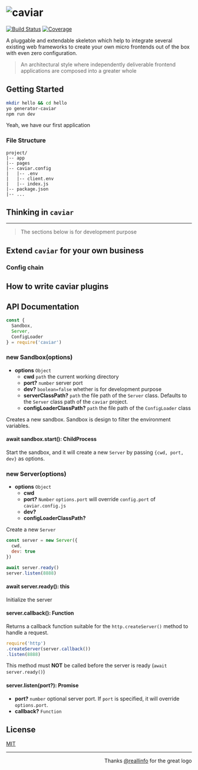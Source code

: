 # ![caviar](logo/readme.png)

[![Build Status](https://travis-ci.org/caviarjs/caviar.svg?branch=master)](https://travis-ci.org/caviarjs/caviar)
[![Coverage](https://codecov.io/gh/caviarjs/caviar/branch/master/graph/badge.svg)](https://codecov.io/gh/caviarjs/caviar)

A pluggable and extendable skeleton which help to integrate several existing web frameworks to create your own micro frontends out of the box with even zero configuration.

> An architectural style where independently deliverable frontend applications are composed into a greater whole

## Getting Started

```sh
mkdir hello && cd hello
yo generator-caviar
npm run dev
```

Yeah, we have our first application

### File Structure

```
project/
|-- app
|-- pages
|-- caviar.config
|   |-- .env
|   |-- client.env
|   |-- index.js
|-- package.json
|-- ...
```

## Thinking in `caviar`

****

> The sections below is for development purpose

## Extend `caviar` for your own business

### Config chain

## How to write caviar plugins

## API Documentation

```js
const {
  Sandbox,
  Server,
  ConfigLoader
} = require('caviar')
```

### new Sandbox(options)

- **options** `Object`
  - **cwd** `path` the current working directory
  - **port?** `number` server port
  - **dev?** `boolean=false` whether is for development purpose
  - **serverClassPath?** `path` the file path of the `Server` class. Defaults to the `Server` class path of the `caviar` project.
  - **configLoaderClassPath?** `path` the file path of the `ConfigLoader` class

Creates a new sandbox. Sandbox is design to filter the environment variables.

#### await sandbox.start(): ChildProcess

Start the sandbox, and it will create a new `Server` by passing `{cwd, port, dev}` as options.

### new Server(options)

- **options** `Object`
  - **cwd**
  - **port?** `Number` `options.port` will override `config.port` of `caviar.config.js`
  - **dev?**
  - **configLoaderClassPath?**

Create a new `Server`

```js
const server = new Server({
  cwd,
  dev: true
})

await server.ready()
server.listen(8888)
```

#### await server.ready(): this

Initialize the server

#### server.callback(): Function

Returns a callback function suitable for the `http.createServer()` method to handle a request.

```js
require('http')
.createServer(server.callback())
.listen(8888)
```

This method must **NOT** be called before the server is ready (`await server.ready()`)

#### server.listen(port?): Promise

- **port?** `number` optional server port. If `port` is specified, it will override `options.port`.
- **callback?** `Function`

## License

[MIT](LICENSE)

****

<p align="right">Thanks <a href="https://github.com/reallinfo">@reallinfo</a> for the great logo<p>

